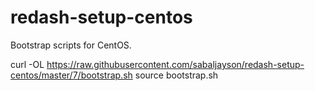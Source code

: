 # redash-setup-centos

Bootstrap scripts for CentOS.

curl -OL https://raw.githubusercontent.com/sabaljayson/redash-setup-centos/master/7/bootstrap.sh
source bootstrap.sh
